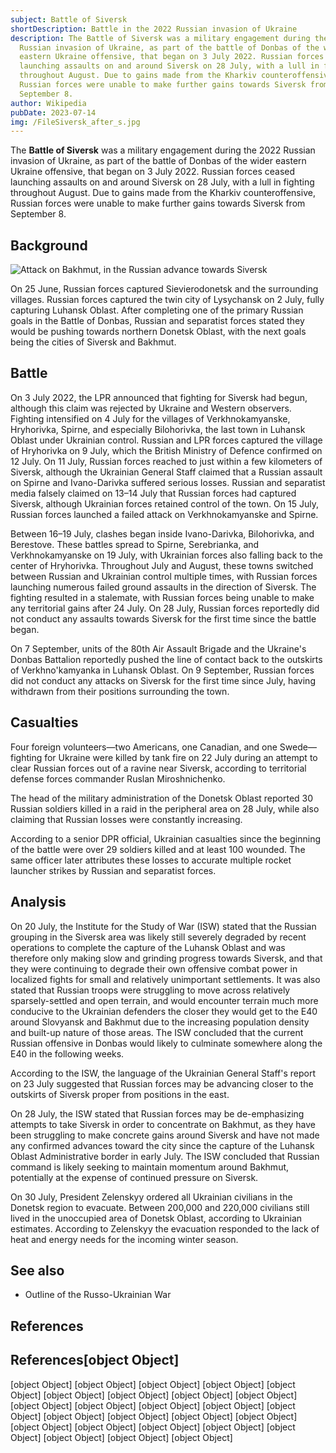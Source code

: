 ```yaml
---
subject: Battle of Siversk
shortDescription: Battle in the 2022 Russian invasion of Ukraine
description: The Battle of Siversk was a military engagement during the 2022
  Russian invasion of Ukraine, as part of the battle of Donbas of the wider
  eastern Ukraine offensive, that began on 3 July 2022. Russian forces ceased
  launching assaults on and around Siversk on 28 July, with a lull in fighting
  throughout August. Due to gains made from the Kharkiv counteroffensive,
  Russian forces were unable to make further gains towards Siversk from
  September 8.
author: Wikipedia
pubDate: 2023-07-14
img: /FileSiversk_after_s.jpg
---
```


The **Battle of Siversk** was a military engagement during the 2022 Russian invasion of Ukraine, as part of the battle of Donbas of the wider eastern Ukraine offensive, that began on 3 July 2022. Russian forces ceased launching assaults on and around Siversk on 28 July, with a lull in fighting throughout August. Due to gains made from the Kharkiv counteroffensive, Russian forces were unable to make further gains towards Siversk from September 8.

## Background
![Attack on Bakhmut, in the Russian advance towards Siversk](https://wikipedia.org/wiki/Special:Redirect/file/Attack_on_Bakhmut%2C_in_the_Russian_advance_towards_Siversk.jpg?)


On 25 June, Russian forces captured Sievierodonetsk and the surrounding villages. Russian forces captured the twin city of Lysychansk on 2 July, fully capturing Luhansk Oblast. After completing one of the primary Russian goals in the Battle of Donbas, Russian and separatist forces stated they would be pushing towards northern Donetsk Oblast, with the next goals being the cities of Siversk and Bakhmut.

## Battle
On 3 July 2022, the LPR announced that fighting for Siversk had begun, although this claim was rejected by Ukraine and Western observers. Fighting intensified on 4 July for the villages of Verkhnokamyanske, Hryhorivka, Spirne, and especially Bilohorivka, the last town in Luhansk Oblast under Ukrainian control. Russian and LPR forces captured the village of Hryhorivka on 9 July, which the British Ministry of Defence confirmed on 12 July. On 11 July, Russian forces reached to just within a few kilometers of Siversk, although the Ukrainian General Staff claimed that a Russian assault on Spirne and Ivano-Darivka suffered serious losses. Russian and separatist media falsely claimed on 13–14 July that Russian forces had captured Siversk, although Ukrainian forces retained control of the town. On 15 July, Russian forces launched a failed attack on Verkhnokamyanske and Spirne.

Between 16–19 July, clashes began inside Ivano-Darivka, Bilohorivka, and Berestove. These battles spread to Spirne, Serebrianka, and Verkhnokamyanske on 19 July, with Ukrainian forces also falling back to the center of Hryhorivka. Throughout July and August, these towns switched between Russian and Ukrainian control multiple times, with Russian forces launching numerous failed ground assaults in the direction of Siversk. The fighting resulted in a stalemate, with Russian forces being unable to make any territorial gains after 24 July. On 28 July, Russian forces reportedly did not conduct any assaults towards Siversk for the first time since the battle began.

On 7 September, units of the 80th Air Assault Brigade and the Ukraine's Donbas Battalion reportedly pushed the line of contact back to the outskirts of Verkhno'kamyanka in Luhansk Oblast. On 9 September, Russian forces did not conduct any attacks on Siversk for the first time since July, having withdrawn from their positions surrounding the town.

## Casualties
Four foreign volunteers—two Americans, one Canadian, and one Swede—fighting for Ukraine were killed by tank fire on 22 July during an attempt to clear Russian forces out of a ravine near Siversk, according to territorial defense forces commander Ruslan Miroshnichenko.

The head of the military administration of the Donetsk Oblast reported 30 Russian soldiers killed in a raid in the peripheral area on 28 July, while also claiming that Russian losses were constantly increasing.

According to a senior DPR official, Ukrainian casualties since the beginning of the battle were over 29 soldiers killed and at least 100 wounded. The same officer later attributes these losses to accurate multiple rocket launcher strikes by Russian and separatist forces.

## Analysis
On 20 July, the Institute for the Study of War (ISW) stated that the Russian grouping in the Siversk area was likely still severely degraded by recent operations to complete the capture of the Luhansk Oblast and was therefore only making slow and grinding progress towards Siversk, and that they were continuing to degrade their own offensive combat power in localized fights for small and relatively unimportant settlements. It was also stated that Russian troops were struggling to move across relatively sparsely-settled and open terrain, and would encounter terrain much more conducive to the Ukrainian defenders the closer they would get to the E40 around Slovyansk and Bakhmut due to the increasing population density and built-up nature of those areas. The ISW concluded that the current Russian offensive in Donbas would likely to culminate somewhere along the E40 in the following weeks.

According to the ISW, the language of the Ukrainian General Staff's report on 23 July suggested that Russian forces may be advancing closer to the outskirts of Siversk proper from positions in the east.

On 28 July, the ISW stated that Russian forces may be de-emphasizing attempts to take Siversk in order to concentrate on Bakhmut, as they have been struggling to make concrete gains around Siversk and have not made any confirmed advances toward the city since the capture of the Luhansk Oblast Administrative border in early July. The ISW concluded that Russian command is likely seeking to maintain momentum around Bakhmut, potentially at the expense of continued pressure on Siversk.

On 30 July, President Zelenskyy ordered all Ukrainian civilians in the Donetsk region to evacuate. Between 200,000 and 220,000 civilians still lived in the unoccupied area of Donetsk Oblast, according to Ukrainian estimates. According to Zelenskyy the evacuation responded to the lack of heat and energy needs for the incoming winter season.

## See also
 * Outline of the Russo-Ukrainian War


## References
## References[object Object]
[object Object]
[object Object]
[object Object]
[object Object]
[object Object]
[object Object]
[object Object]
[object Object]
[object Object]
[object Object]
[object Object]
[object Object]
[object Object]
[object Object]
[object Object]
[object Object]
[object Object]
[object Object]
[object Object]
[object Object]
[object Object]
[object Object]
[object Object]
[object Object]
[object Object]
[object Object]